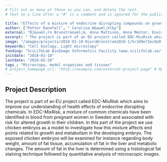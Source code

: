 ```yaml
---
# Fill out as many of these as you can, and delete the rest.
# Text on a line after a "#" is a comment and is ignored for the published page.

title: "Effects of a mixture of endocrine disrupting compounds on growth and metabolism in a chicken embryo model"
author: ["Petter Ranefall", " Carolina W&auml;hlby"]
external: "Bj&ouml;rn Brunstr&ouml;m, Anna Mattsson, Anna Mentor, Environmental toxicology, EBC, Uppsala University"
excerpt: " The project is part of an EU project called EDC-MixRisk which aims to improve our understanding of health effects of endocrine disrupting chemicals. In EDC-MixRisk, a mixture of common chemicals have..."
image: "/images/projects/2018-01-18-BjornBrunstrom2018-1/5c3d9e72ec0a9.png" # Image should be pushed to /images/projects/YYYY-MM-DD-projectid/ before
keywords: "Cell biology, Light microscopy"
funding: "SciLifeLab BioImage Informatics Facility (www.scilifelab.se/facilities/bioimage-informatics)"
initdate: "2018-01-18"
lastdate: "2018-02-26"
tags_: "Microscopy, model organisms and tissues"
# project_homepage_url: "http://example.com/external-project-page" # Optional external homepage for this project
---
```


## Project Description
 The project is part of an EU project called EDC-MixRisk which aims to improve our understanding of health effects of endocrine disrupting chemicals. In EDC-MixRisk, a mixture of common chemicals have been identified in blood from pregnant women in Sweden and associated with risk for altered growth in their children. In this part of the project we use chicken embryos as a model to investigate how this mixture affects end points related to growth and metabolism in the developing embryo. The exposed chicken embryos will be examined for instance regarding body weight, amount of fat tissue, accumulation of fat in the liver and metabolic changes. The amount of fat in the liver is determined using a histological fat staining technique followed by quantitative analysis of microscopic images. 
